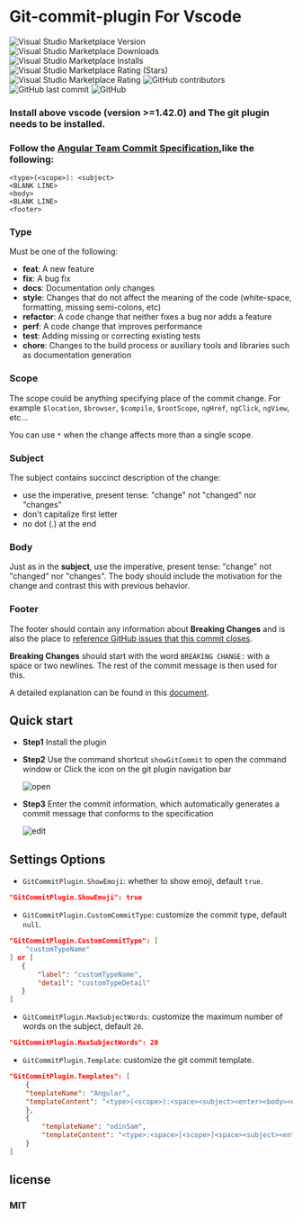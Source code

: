 # Git-commit-plugin For Vscode

![Visual Studio Marketplace Version](https://img.shields.io/visual-studio-marketplace/v/redjue.git-commit-plugin)
![Visual Studio Marketplace Downloads](https://img.shields.io/visual-studio-marketplace/d/redjue.git-commit-plugin)
![Visual Studio Marketplace Installs](https://img.shields.io/visual-studio-marketplace/i/redjue.git-commit-plugin)
![Visual Studio Marketplace Rating (Stars)](https://img.shields.io/visual-studio-marketplace/stars/redjue.git-commit-plugin)
![Visual Studio Marketplace Rating](https://img.shields.io/visual-studio-marketplace/r/redjue.git-commit-plugin)
![GitHub contributors](https://img.shields.io/github/contributors/RedJue/git-commit-plugin)
![GitHub last commit](https://img.shields.io/github/last-commit/RedJue/git-commit-plugin)
![GitHub](https://img.shields.io/github/license/RedJue/git-commit-plugin?color=green)

### Install above vscode (version >=1.42.0) and The git plugin needs to be installed.

### Follow the [Angular Team Commit Specification](https://github.com/angular/angular.js/blob/master/DEVELOPERS.md#-git-commit-guidelines),like the following:

```
<type>(<scope>): <subject>
<BLANK LINE>
<body>
<BLANK LINE>
<footer>
```

### Type

Must be one of the following:

-   **feat**: A new feature
-   **fix**: A bug fix
-   **docs**: Documentation only changes
-   **style**: Changes that do not affect the meaning of the code (white-space, formatting, missing semi-colons, etc)
-   **refactor**: A code change that neither fixes a bug nor adds a feature
-   **perf**: A code change that improves performance
-   **test**: Adding missing or correcting existing tests
-   **chore**: Changes to the build process or auxiliary tools and libraries such as documentation generation

### Scope

The scope could be anything specifying place of the commit change. For example `$location`, `$browser`, `$compile`, `$rootScope`, `ngHref`, `ngClick`, `ngView`, etc...

You can use `*` when the change affects more than a single scope.

### Subject

The subject contains succinct description of the change:

-   use the imperative, present tense: "change" not "changed" nor "changes"
-   don't capitalize first letter
-   no dot (.) at the end

### Body

Just as in the **subject**, use the imperative, present tense: "change" not "changed" nor "changes". The body should include the motivation for the change and contrast this with previous behavior.

### Footer

The footer should contain any information about **Breaking Changes** and is also the place to [reference GitHub issues that this commit closes](https://help.github.com/articles/closing-issues-via-commit-messages/).

**Breaking Changes** should start with the word `BREAKING CHANGE:` with a space or two newlines. The rest of the commit message is then used for this.

A detailed explanation can be found in this [document](https://docs.google.com/document/d/1QrDFcIiPjSLDn3EL15IJygNPiHORgU1_OOAqWjiDU5Y/edit#).

## Quick start

-   **Step1** Install the plugin

-   **Step2** Use the command shortcut `showGitCommit` to open the command window or Click the icon on the git plugin navigation bar

    ![open](./assets/open.gif)

-   **Step3** Enter the commit information, which automatically generates a commit message that conforms to the specification

    ![edit](./assets/edit.gif)

## Settings Options

-   `GitCommitPlugin.ShowEmoji`: whether to show emoji, default `true`.

```json
"GitCommitPlugin.ShowEmoji": true
```

-   `GitCommitPlugin.CustomCommitType`: customize the commit type, default `null`.

```json
"GitCommitPlugin.CustomCommitType": [
    "customTypeName"
] or [
   {
       "label": "customTypeName",
       "detail": "customTypeDetail"
   }
]
```

-   `GitCommitPlugin.MaxSubjectWords`: customize the maximum number of words on the subject, default `20`.

```json
"GitCommitPlugin.MaxSubjectWords": 20
```


-   `GitCommitPlugin.Template`: customize the git commit template.

```json
"GitCommitPlugin.Templates": [
    {
    "templateName": "Angular",
    "templateContent": "<type>(<scope>):<space><subject><enter><body><enter><footer>"
    },
    {
        "templateName": "odinSam",
        "templateContent": "<type>:<space>[<scope>]<space><subject><enter><body><enter><footer>"
    }
]
```

## license

### MIT




